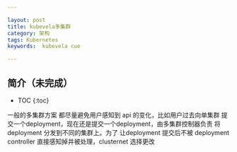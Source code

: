 ```yaml
---

layout: post
title: kubevela多集群
category: 架构
tags: Kubernetes
keywords:  kubevela cue

---
```


## 简介（未完成）

* TOC
{:toc}

一般的多集群方案 都尽量避免用户感知到 api 的变化，比如用户过去向单集群 提交一个deployment，现在还是提交一个deployment，由多集群控制器负责 将deployment 分发到不同的集群上。为了 让deployment 提交后不被 deployment controller 直接感知掉并被处理，clusternet 选择更改